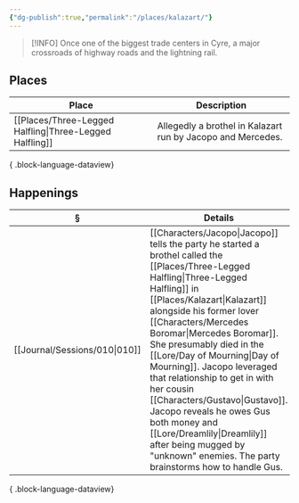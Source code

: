 ```yaml
---
{"dg-publish":true,"permalink":"/places/kalazart/"}
---
```


> [!INFO] Once one of the biggest trade centers in Cyre, a major crossroads of highway roads and the lightning rail.

## Places
| Place                                                      | Description                                                 |
| ---------------------------------------------------------- | ----------------------------------------------------------- |
| [[Places/Three-Legged Halfling\|Three-Legged Halfling]] | Allegedly a brothel in Kalazart run by Jacopo and Mercedes. |

{ .block-language-dataview}
## Happenings
| §                                | Details                                                                                                                                                                                                                                                                                                                                                                                                                   |
| -------------------------------- | ------------------------------------------------------------------------------------------------------------------------------------------------------------------------------------------------------------------------------------------------------------------------------------------------------------------------------------------------------------------------------------------------------------------------- |
| [[Journal/Sessions/010\|010]] | [[Characters/Jacopo\|Jacopo]] tells the party he started a brothel called the [[Places/Three-Legged Halfling\|Three-Legged Halfling]] in [[Places/Kalazart\|Kalazart]] alongside his former lover [[Characters/Mercedes Boromar\|Mercedes Boromar]]. She presumably died in the [[Lore/Day of Mourning\|Day of Mourning]]. Jacopo leveraged that relationship to get in with her cousin [[Characters/Gustavo\|Gustavo]]. Jacopo reveals he owes Gus both money and [[Lore/Dreamlily\|Dreamlily]] after being mugged by "unknown" enemies. The party brainstorms how to handle Gus. |

{ .block-language-dataview}
